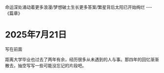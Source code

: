  命运深处涌动着更多浪漫/梦想破土生长更多答案/繁星背后太阳已开始绚烂
 ---《篇章》

# 2025年7月21日

写在前面

距离大学毕业也过去了两年有余，经历很多从未遇到的人与事。那四年的回忆渐渐散去，抽空写写一些可能没忘记的片段吧。
